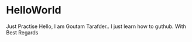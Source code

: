 # HelloWorld
Just Practise
Hello, I am Goutam Tarafder.. I just learn how to guthub.
With Best Regards

